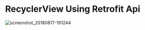 # RecyclerView Using Retrofit Api
![screenshot_20180817-191244](https://user-images.githubusercontent.com/42333878/44269293-b8b94380-a251-11e8-9abf-8502557525c9.png)
